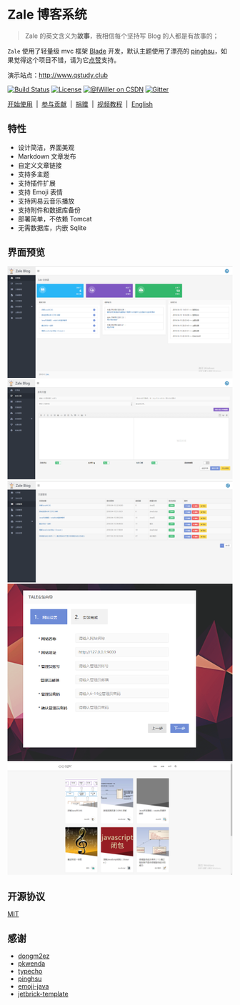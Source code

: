 # Zale 博客系统

> Zale 的英文含义为**故事**，我相信每个坚持写 Blog 的人都是有故事的；

`Zale` 使用了轻量级 mvc 框架 [Blade](https://github.com/biezhi/blade) 开发，默认主题使用了漂亮的 [pinghsu](https://github.com/chakhsu/pinghsu)，如果觉得这个项目不错，请为它[点赞](https://github.com/oZale/Zale/stargazers)支持。

演示站点：http://www.qstudy.club

[![Build Status](https://img.shields.io/travis/oZale/Zale.svg?style=flat-square)](https://travis-ci.org/oZale/Zale)
[![License](https://img.shields.io/badge/license-MIT-4EB1BA.svg?style=flat-square)](https://github.com/oZale/Zale/blob/master/LICENSE)
[![@IWiller on CSDN](https://img.shields.io/badge/CSDN-%40IWiller-red.svg?style=flat-square)](https://blog.csdn.net/shadow_zed)
[![Gitter](https://badges.gitter.im/biezhi/Zale-group.svg)](https://gitter.im/Zale-group)

[开始使用](https://github.com/DionQiu/Zale-prototype/wiki)&nbsp; | &nbsp;[参与贡献](https://github.com/DionQiu/Zale-prototype/pulls)&nbsp; | &nbsp;[捐赠](https://github.com/DionQiu/Zale-prototype/wiki)&nbsp; | &nbsp;[视频教程](https://github.com/oZale/Zale/wiki/%E8%A7%86%E9%A2%91%E6%95%99%E7%A8%8B)&nbsp; | &nbsp;[English](README.md)

## 特性

+ 设计简洁，界面美观
+ Markdown 文章发布
+ 自定义文章链接
+ 支持多主题
+ 支持插件扩展
+ 支持 Emoji 表情
+ 支持网易云音乐播放
+ 支持附件和数据库备份
+ 部署简单，不依赖 Tomcat
+ 无需数据库，内嵌 Sqlite

## 界面预览

![Zale1.png](https://github.com/DionQiu/Zale-prototype/blob/master/show/zale-01.png)
![Zale_022.png](https://github.com/DionQiu/Zale-prototype/blob/master/show/zale-02.png)
![Zale_03.png](https://github.com/DionQiu/Zale-prototype/blob/master/show/zale-03.png)
![Zale_04.png](https://github.com/DionQiu/Zale-prototype/blob/master/show/zale-04.png)
![Zale_05.png](https://github.com/DionQiu/Zale-prototype/blob/master/show/zale-05.png)
## 开源协议

[MIT](LICENSE)

## 感谢

+ [dongm2ez](https://github.com/dongm2ez)
+ [pkwenda](https://github.com/pkwenda)
+ [typecho](https://github.com/typecho/typecho)
+ [pinghsu](https://github.com/chakhsu/pinghsu)
+ [emoji-java](https://github.com/vdurmont/emoji-java)
+ [jetbrick-template](https://github.com/subchen/jetbrick-template-2x)
